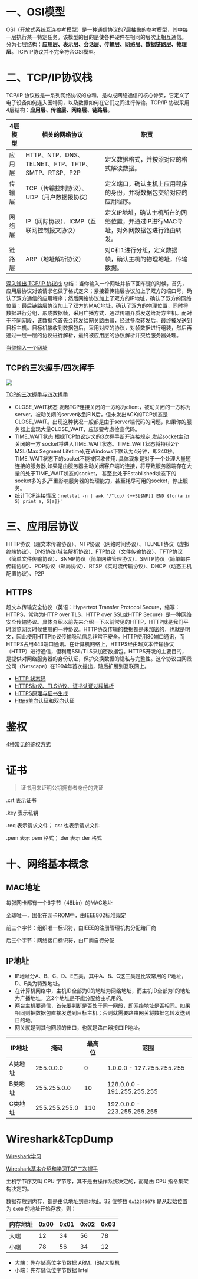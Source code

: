 # 一、OSI模型

OSI（开放式系统互连参考模型）是一种通信协议的7层抽象的参考模型，其中每一层执行某一特定任务。该模型的目的是使各种硬件在相同的层次上相互通信。 分为七层结构：**应用层、表示层、会话层、传输层、网络层、数据链路层、物理层**。TCP/IP协议并不完全符合OSI模型。 



# 二、TCP/IP协议栈

TCP/IP 协议栈是一系列网络协议的总和，是构成网络通信的核心骨架，它定义了电子设备如何连入因特网，以及数据如何在它们之间进行传输。TCP/IP 协议采用4层结构：**应用层、传输层、网络层、链路层**。

|   4层模型   | 相关的网络协议 | 职责 |
| ---- | ---- | ---- |
| 应用层 | HTTP、NTP、DNS、TELNET、FTP、TFTP、SMTP、RTSP、P2P | 定义数据格式，并按照对应的格式解读数据。 |
| 传输层 | TCP（传输控制协议）、UDP（用户数据报协议） | 定义端口，确认主机上应用程序的身份，并将数据包交给对应的应用程序。 |
| 网络层 | IP（网际协议）、ICMP（互联网控制报文协议） | 定义IP地址，确认主机所在的网络位置，并通过IP进行MAC寻址，对外网数据包进行路由转发。 |
| 链路层 | ARP（地址解析协议） | 对0和1进行分组，定义数据帧，确认主机的物理地址，传输数据。 |

[深入浅出 TCP/IP 协议栈](https://www.cnblogs.com/onepixel/p/7092302.html) 总结：当你输入一个网址并按下回车键的时候，首先，应用层协议对该请求包做了格式定义；紧接着传输层协议加上了双方的端口号，确认了双方通信的应用程序；然后网络协议加上了双方的IP地址，确认了双方的网络位置；最后链路层协议加上了双方的MAC地址，确认了双方的物理位置，同时将数据进行分组，形成数据帧，采用广播方式，通过传输介质发送给对方主机。而对于不同网段，该数据包首先会转发给网关路由器，经过多次转发后，最终被发送到目标主机。目标机接收到数据包后，采用对应的协议，对帧数据进行组装，然后再通过一层一层的协议进行解析，最终被应用层的协议解析并交给服务器处理。

[当你输入一个网址](https://www.cnblogs.com/wenanry/archive/2010/02/25/1673368.html)



## TCP的三次握手/四次挥手

![](http://dl2.iteye.com/upload/attachment/0077/6058/5d4e8c89-fc42-3862-bdb8-399bc982f410.png)

[TCP的三次握手与四次挥手](https://blog.csdn.net/qzcsu/article/details/72861891)

* CLOSE_WAIT状态 
发起TCP连接关闭的一方称为client，被动关闭的一方称为server。被动关闭的server收到FIN后，但未发出ACK的TCP状态是CLOSE_WAIT。出现这种状况一般都是由于server端代码的问题，如果你的服务器上出现大量CLOSE_WAIT，应该要考虑检查代码。
* TIME_WAIT状态 
根据TCP协议定义的3次握手断开连接规定,发起socket主动关闭的一方 socket将进入TIME_WAIT状态。TIME_WAIT状态将持续2个MSL(Max Segment Lifetime),在Windows下默认为4分钟，即240秒。TIME_WAIT状态下的socket不能被回收使用. 具体现象是对于一个处理大量短连接的服务器,如果是由服务器主动关闭客户端的连接，将导致服务器端存在大量的处于TIME_WAIT状态的socket， 甚至比处于Established状态下的socket多的多,严重影响服务器的处理能力，甚至耗尽可用的socket，停止服务。
* 统计TCP连接情况：`netstat -n | awk '/^tcp/ {++S[$NF]} END {for(a in S) print a, S[a]}' `  



# 三、应用层协议

HTTP协议（超文本传输协议）、NTP协议（网络时间协议）、TELNET协议（虚拟终端协议）、DNS协议(域名解析协议)、FTP协议（文件传输协议）、TFTP协议（简单文件传输协议）、SNMP协议（简单网络管理协议）、SMTP协议（简单邮件传输协议）、POP协议（邮局协议）、RTSP（实时流传输协议）、DHCP（动态主机配置协议）、P2P

## HTTPS

超文本传输安全协议（英语：Hypertext Transfer Protocol Secure，缩写：HTTPS，常称为HTTP over TLS，HTTP over SSL或HTTP Secure）是一种网络安全传输协议。具体介绍以前先来介绍一下以前常见的HTTP，HTTP就是我们平时浏览网页时候使用的一种协议。HTTP协议传输的数据都是未加密的，也就是明文，因此使用HTTP协议传输隐私信息非常不安全。HTTP使用80端口通讯，而HTTPS占用443端口通讯。在计算机网络上，HTTPS经由超文本传输协议（HTTP）进行通信，但利用SSL/TLS来加密数据包。HTTPS开发的主要目的，是提供对网络服务器的身份认证，保护交换数据的隐私与完整性。这个协议由网景公司（Netscape）在1994年首次提出，随后扩展到互联网上。

- [HTTP 状态码](https://developer.mozilla.org/zh-CN/docs/Web/HTTP/Response_codes)
- [HTTPS协议、TLS协议、证书认证过程解析](https://www.cnblogs.com/snowater/p/7804889.html)
- [HTTPS原理与证书生成](https://itimetraveler.github.io/2018/10/30/HTTPS%E5%8E%9F%E7%90%86%E4%B8%8E%E8%AF%81%E4%B9%A6/#TLS%E5%8E%86%E5%8F%B2)
- [Https单向认证和双向认证](https://blog.csdn.net/duanbokan/article/details/50847612)



# 鉴权

[4种常见的鉴权方式](https://blog.csdn.net/sinat_33255495/article/details/103920131)



# 证书

> 证书用来证明公钥拥有者身份的凭证

.crt 表示证书

.key 表示私钥

.req 表示请求文件；.csr 也表示请求文件

.pem 表示 pem 格式；.der 表示 der 格式



# 十、网络基本概念

## MAC地址

每张网卡都有一个6字节（48bin）的MAC地址

全球唯一，固化在网卡ROM中，由IEEE802标准规定

前三个字节：组织唯一标识符，由IEEE的注册管理机构分配给厂商

后三个字节：网络接口标识符，由厂商自行分配



## IP地址

* IP地址分A、B、C、D、E五类，其中A、B、C这三类是比较常用的IP地址，D、E类为特殊地址。  
* 在计算机网络中，主机ID全部为0的地址为网络地址，而主机ID全部为1的地址为广播地址，这2个地址是不能分配给主机用的。
* 两台主机要通信，首先要判断是否处于同一网段，即网络地址是否相同。如果相同则把数据包直接发送到目标主机；否则就需要路由网关将数据包转发送到目的地。
* 网关就是到其他网段的出口，也就是路由器接口IP地址。

IP地址 | 掩码 | 最高位 | 范围
--- | --- | --- | ---
A类地址 | 255.0.0.0 | 0 | 1.0.0.0 - 127.255.255.255
B类地址 | 255.255.0.0 | 10 | 128.0.0.0 - 191.255.255.255
C类地址 | 255.255.255.0 | 110 | 192.0.0.0 - 223.255.255.255



# Wireshark&TcpDump

[Wireshark学习](https://www.kancloud.cn/digest/wireshark/62470)

[Wireshark基本介绍和学习TCP三次握手](https://www.cnblogs.com/TankXiao/archive/2012/10/10/2711777.html)  





主机字节序又叫 CPU 字节序，其不是由操作系统决定的，而是由 CPU 指令集架构决定的。

数据存放到内存，都是由低地址到高地址。32 位整数 `0x12345678` 是从起始位置为 `0x00` 的地址开始存放，则：

| 内存地址 | 0x00 | 0x01 | 0x02 | 0x03 |
| -------- | ---- | ---- | ---- | ---- |
| 大端     | 12   | 34   | 56   | 78   |
| 小端     | 78   | 56   | 34   | 12   |

* 大端：先存储高位字节数据  ARM、IBM大型机
* 小端：先存储低位字节数据  Intel
